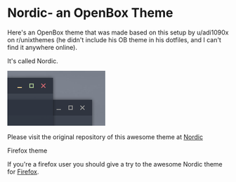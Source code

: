 # Nordic- an OpenBox Theme

Here's an OpenBox theme that was made based on this setup by u/adi1090x on r/unixthemes (he didn't include his OB theme in his dotfiles, and I can't find it anywhere online). 

It's called Nordic.

![Preview Image](themes/Nordic-Openbox/nordic-openbox.png)

Please visit the original repository of this awesome theme at [Nordic](https://github.com/EliverLara/Nordic)

Firefox theme

If you're a firefox user you should give a try to the awesome Nordic theme for [Firefox](https://github.com/EliverLara/firefox-nordic-theme).
